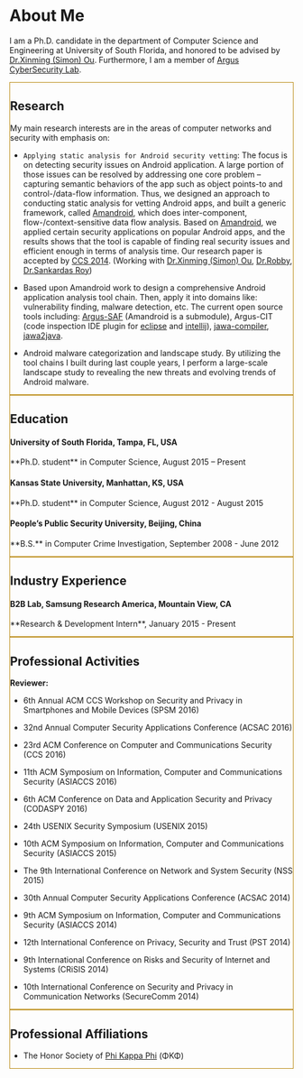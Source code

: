 <div class="container">
  <div class="row">
    <div class="col-lg-12 text-center">
      <div class="navy-line"></div>
      <h1><span>About Me</span></h1>
    </div>
  </div>
  <div class="row">
    <div class="col-lg-10 col-lg-offset-1 text-left" markdown="1">

I am a Ph.D. candidate in the department of Computer Science and Engineering at University of South Florida,
and honored to be advised by [Dr.Xinming (Simon) Ou](http://www.cse.usf.edu/~xou/).
Furthermore, I am a member of [Argus CyberSecurity Lab](http://www.arguslab.org/). 

<div class="row">
    <div class="col-lg-12 wow fadeInLeft" style="border: 1px solid darkgoldenrod" markdown="1">

## Research
    
My main research interests are in the areas of computer networks and security with emphasis on:

<div class="row">
    <div class="col-lg-12" markdown="1">

- `Applying static analysis for Android security vetting`: The focus is on detecting security issues on Android application. 
A large portion of those issues can be resolved by addressing one core problem – capturing semantic behaviors of the app 
such as object points-to and control-/data-flow information. 
Thus, we designed an approach to conducting static analysis for vetting Android apps, 
and built a generic framework, called [Amandroid](http://pag.arguslab.org/argus-saf/), 
which does inter-component, flow-/context-sensitive data flow analysis. 
Based on [Amandroid](http://pag.arguslab.org/argus-saf/), 
we applied certain security applications on popular Android apps, and the results shows that the tool 
is capable of finding real security issues and efficient enough in terms of analysis time. 
Our research paper is accepted by [CCS 2014](http://www.sigsac.org/ccs/CCS2014/). 
(Working with [Dr.Xinming (Simon) Ou](http://people.cis.ksu.edu/~xou/), [Dr.Robby](http://people.cis.ksu.edu/~robby/), 
[Dr.Sankardas Roy](http://people.cis.ksu.edu/~sroy/))
    
</div>
<div class="col-lg-12" markdown="1">

- Based upon Amandroid work to design a comprehensive Android application analysis tool chain.
Then, apply it into domains like: vulnerability finding, malware detection, etc.
The current open source tools including: [Argus-SAF](https://github.com/arguslab/Argus-SAF) (Amandroid is a submodule),
Argus-CIT (code inspection IDE plugin for [eclipse](https://github.com/fgwei/argus-cit) and 
[intellij](https://github.com/arguslab/argus-cit-intellij)), 
[jawa-compiler](https://github.com/arguslab/jawa-compiler), [jawa2java](https://github.com/arguslab/jawa2java).
    
</div>
<div class="col-lg-12" markdown="1">
    
- Android malware categorization and landscape study. 
By utilizing the tool chains I built during last couple years, 
I perform a large-scale landscape study to revealing the new threats and evolving trends of Android malware.
    
</div></div>
</div></div>
<div class="row">
    <div class="col-lg-12 wow fadeInLeft" style="border: 1px solid darkgoldenrod" markdown="1">
    
## Education

<div class="bs-callout bs-callout-primary" id="amandroid">
  <h4>University of South Florida, Tampa, FL, USA</h4>
  <p markdown="1">**Ph.D. student** in Computer Science, August 2015 – Present</p>
</div>

<div class="bs-callout bs-callout-primary" id="amandroid">
  <h4>Kansas State University, Manhattan, KS, USA</h4>
  <p markdown="1">**Ph.D. student** in Computer Science, August 2012 - August 2015</p>
</div>

<div class="bs-callout bs-callout-primary" id="amandroid">
  <h4>People’s Public Security University, Beijing, China</h4>
  <p markdown="1">**B.S.** in Computer Crime Investigation, September 2008 - June 2012</p>
</div>

</div></div>
<div class="row">
    <div class="col-lg-12 wow fadeInLeft" style="border: 1px solid darkgoldenrod" markdown="1">

## Industry Experience

<div class="bs-callout bs-callout-warning" id="amandroid">
  <h4>B2B Lab, Samsung Research America, Mountain View, CA</h4>
  <p markdown="1">**Research & Development Intern**, January 2015 - Present</p>
</div>

</div></div>
<div class="row">
    <div class="col-lg-12 wow fadeInLeft" style="border: 1px solid darkgoldenrod" markdown="1">

## Professional Activities

**Reviewer:**

<div class="row">
    <div class="col-lg-12" markdown="1">
    
- 6th Annual ACM CCS Workshop on Security and Privacy in Smartphones and Mobile Devices (SPSM 2016)

</div>
<div class="col-lg-12" markdown="1">

- 32nd Annual Computer Security Applications Conference (ACSAC 2016)

</div>
<div class="col-lg-12" markdown="1">

- 23rd ACM Conference on Computer and Communications Security (CCS 2016)

</div>
<div class="col-lg-12" markdown="1">

- 11th ACM Symposium on Information, Computer and Communications Security (ASIACCS 2016)

</div>
<div class="col-lg-12" markdown="1">

- 6th ACM Conference on Data and Application Security and Privacy (CODASPY 2016)

</div>
<div class="col-lg-12" markdown="1">

- 24th USENIX Security Symposium (USENIX 2015)

</div>
<div class="col-lg-12" markdown="1">

- 10th ACM Symposium on Information, Computer and Communications Security (ASIACCS 2015)

</div>
<div class="col-lg-12" markdown="1">

- The 9th International Conference on Network and System Security (NSS 2015)

</div>
<div class="col-lg-12" markdown="1">

- 30th Annual Computer Security Applications Conference (ACSAC 2014)

</div>
<div class="col-lg-12" markdown="1">

- 9th ACM Symposium on Information, Computer and Communications Security (ASIACCS 2014)

</div>
<div class="col-lg-12" markdown="1">

- 12th International Conference on Privacy, Security and Trust (PST 2014)

</div>
<div class="col-lg-12" markdown="1">

- 9th International Conference on Risks and Security of Internet and Systems (CRiSIS 2014)

</div>
<div class="col-lg-12" markdown="1">

- 10th International Conference on Security and Privacy in Communication Networks (SecureComm 2014)

</div></div>
</div></div>
<div class="row">
    <div class="col-lg-12 wow fadeInLeft" style="border: 1px solid darkgoldenrod" markdown="1">

## Professional Affiliations

- The Honor Society of [Phi Kappa Phi](http://www.phikappaphi.org/web/) (ΦΚΦ)

</div></div>

</div></div></div>